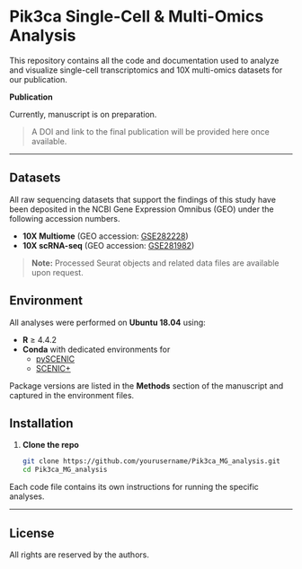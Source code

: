 # Pik3ca Single-Cell & Multi-Omics Analysis

This repository contains all the code and documentation used to analyze and visualize single-cell transcriptomics and 10X multi-omics datasets for our publication.

**Publication**

Currently, manuscript is on preparation.

> A DOI and link to the final publication will be provided here once available.

---

## Datasets

All raw sequencing datasets that support the findings of this study have been deposited in the NCBI Gene Expression Omnibus (GEO) under the following accession numbers.

- **10X Multiome** (GEO accession: [GSE282228](https://www.ncbi.nlm.nih.gov/geo/query/acc.cgi?acc=GSE282228))  
- **10X scRNA-seq** (GEO accession: [GSE281982](https://www.ncbi.nlm.nih.gov/geo/query/acc.cgi?acc=GSE281982))  

> **Note:** Processed Seurat objects and related data files are available upon request.

## Environment

All analyses were performed on **Ubuntu 18.04** using:

- **R** ≥ 4.4.2  
- **Conda** with dedicated environments for  
  - [pySCENIC](https://github.com/yurasong/Pik3ca_MG_analysis/blob/main/01_scRNA-seq/03_pySCENIC/conda_env.txt)  
  - [SCENIC+](https://github.com/yurasong/Pik3ca_MG_analysis/blob/main/03_SCENIC%2B/conda_environment_dependencies.txt)  

Package versions are listed in the **Methods** section of the manuscript and captured in the environment files.

## Installation

1. **Clone the repo**  
   ```bash
   git clone https://github.com/yourusername/Pik3ca_MG_analysis.git
   cd Pik3ca_MG_analysis

Each code file contains its own instructions for running the specific analyses.

---

## License

All rights are reserved by the authors.